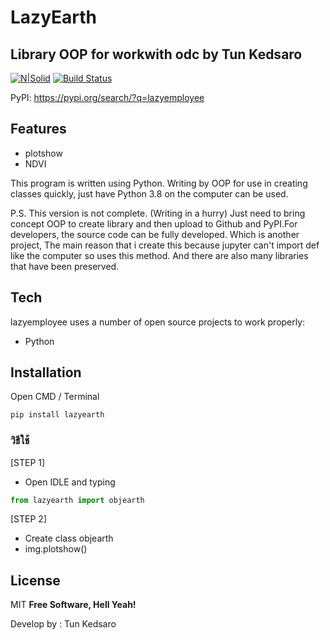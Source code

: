 # LazyEarth
## Library OOP for workwith odc by Tun Kedsaro

[![N|Solid](https://cldup.com/dTxpPi9lDf.thumb.png)](https://nodesource.com/products/nsolid)
[![Build Status](https://travis-ci.org/joemccann/dillinger.svg?branch=master)](https://travis-ci.org/joemccann/dillinger)

PyPI: https://pypi.org/search/?q=lazyemployee
## Features

- plotshow
- NDVI

This program is written using Python. Writing by OOP for use in creating classes quickly, just have Python 3.8 on the computer can be used.


P.S. This version is not complete. (Writing in a hurry) Just need to bring concept OOP to create library and then upload to Github and PyPI.For developers, the source code can be fully developed. Which is another project, The main reason that i create this because jupyter can't import def like the computer so uses this method. And there are also many libraries that have been preserved.

## Tech

lazyemployee uses a number of open source projects to work properly:

- Python


## Installation

Open CMD / Terminal

```python
pip install lazyearth
```

### วิธีใช้

[STEP 1]
- Open IDLE and typing

```python
from lazyearth import objearth
```





[STEP 2]
- Create class objearth
- img.plotshow()




## License

MIT
**Free Software, Hell Yeah!**

Develop by : Tun Kedsaro

